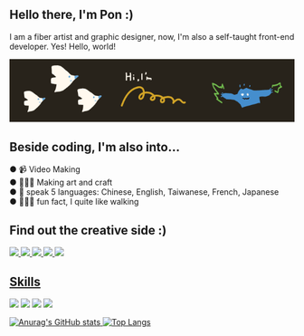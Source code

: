 ## Hello there, I'm Pon :)
I am a fiber artist and graphic designer, now, I'm also a self-taught front-end developer. Yes! Hello, world!

<img src="https://github.com/ponhuang/ponhuang/blob/5e1c32e0a5e962dc8f3b0167570c119b3ef90da2/github-banner.png">

## Beside coding, I'm also into...<br>
● 📹 Video Making<br>
● 👩🏻‍🎨  Making art and craft<br>
● 💬 speak 5 languages: Chinese, English, Taiwanese, French, Japanese<br>
● 🏃🏻‍♀️ fun fact, I quite like walking<br>


## Find out the creative side :)
<div style="display: inline-block">
     <a href="https://www.youtube.com/c/unefelt" target="_blank" ><img src="https://img.shields.io/badge/YouTube-FF0000?style=for-the-badge&logo=youtube&logoColor=white">
       <a href="https://www.behance.net/pooonhuang" target="_blank" ><img src="https://img.shields.io/badge/-Behance-blue?style=for-the-badge&logo=behance&logoColor=white">
    <a href="https://www.instagram.com/une.tw/" target="_blank" ><img src="https://img.shields.io/badge/Instagram-E4405F?style=for-the-badge&logo=instagram&logoColor=white">
  <a href="https://www.linkedin.com/in/ponhuang/" target="_blank" ><img src="https://img.shields.io/badge/LinkedIn-0077B5?style=for-the-badge&logo=linkedin&logoColor=white">
    <a href="mailto:carolyn722@gmail.com" ><img src="https://img.shields.io/badge/Gmail-D14836?style=for-the-badge&logo=gmail&logoColor=white">
    
## Skills
<div style="display: inline-block">
<img src="https://img.shields.io/badge/HTML5-E34F26?style=for-the-badge&logo=html5&logoColor=white">
<img src="https://img.shields.io/badge/CSS3-1572B6?style=for-the-badge&logo=css3&logoColor=white">
<img src="https://img.shields.io/badge/Sass-CC6699?style=for-the-badge&logo=sass&logoColor=white">
<img src="https://img.shields.io/badge/JavaScript-F7DF1E?style=for-the-badge&logo=javascript&logoColor=black">
</div>

![Anurag's GitHub stats](https://github-readme-stats.vercel.app/api?username=ponhuang&theme=calm&show_icons=true)
[![Top Langs](https://github-readme-stats.vercel.app/api/top-langs/?username=ponhuang&layout=compact)](https://github.com/anuraghazra/github-readme-stats)
